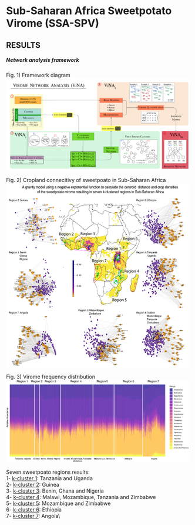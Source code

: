 # Sub-Saharan Africa Sweetpotato Virome (SSA-SPV)
## RESULTS

##### Network analysis framework

Fig. 1) Framework diagram\
<img src="../figures/Fig3_pipeline_ViNA.png" width="500"/>

Fig. 2) Cropland connecitivy of sweetpoato in Sub-Saharan Africa
<img src="../figures/Fig2_MAP_K-CLUSTERS_NETWORKS_MAR5_00.png" width="500" height="500"/>

Fig. 3) Virome frequency distribution
<img src="..\figures\Fig4_sweepotato_vriome_barplot_regions_Mar26.png" width="500"/>

Seven sweetpoato regions results:\
1- [k-cluster 1](https://github.com/ricardoi/sweetpotato_virome/tree/main/results/k-cluster1): Tanzania and Uganda\
2- [k-cluster 2](https://github.com/ricardoi/sweetpotato_virome/tree/main/results/k-cluster2): Guinea\
3- [k-cluster 3](https://github.com/ricardoi/sweetpotato_virome/tree/main/results/k-cluster3): Benin, Ghana and Nigeria\
4- [k-cluster 4](https://github.com/ricardoi/sweetpotato_virome/tree/main/results/k-cluster4): Malawi, Mozambique, Tanzania and Zimbabwe\
5- [k-cluster 5](https://github.com/ricardoi/sweetpotato_virome/tree/main/results/k-cluster5): Mozambique and Zimbabwe\
6- [k-cluster 6](https://github.com/ricardoi/sweetpotato_virome/tree/main/results/k-cluster6): Ethiopia\
7- [k-cluster 7](https://github.com/ricardoi/sweetpotato_virome/tree/main/results/k-cluster7): Angola\
